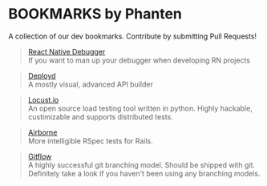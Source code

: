 # BOOKMARKS by Phanten
A collection of our dev bookmarks. Contribute by submitting Pull Requests!


> [React Native Debugger](https://github.com/jhen0409/react-native-debugger) <br>
> If you want to man up your debugger when developing RN projects

<!-- -->

> [Deployd](https://github.com/deployd/deployd)<br>
> A mostly visual, advanced API builder

<!-- -->

> [Locust.io](http://locust.io/) <br>
> An open source load testing tool written in python. Highly hackable, custimizable and supports distributed tests. 

<!-- -->

> [Airborne](https://github.com/brooklynDev/airborne) <br>
> More intelligible RSpec tests for Rails.

<!-- -->

> [Gitflow](http://nvie.com/posts/a-successful-git-branching-model/) <br>
> A highly successful git branching model. Should be shipped with git. Definitely take a look if you haven't been using any branching models.

<!-- -->

